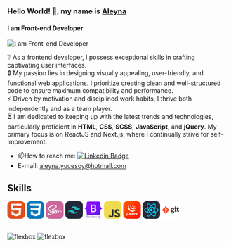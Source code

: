 <!--### Hi there 👋

❔ As a frontend developer, I possess exceptional skills in crafting captivating user interfaces. <br />
🔒 My passion lies in designing visually appealing, user-friendly, and functional web applications. I prioritize creating clean and well-structured code to ensure maximum compatibility and performance. <br />
⚡ Driven by motivation and disciplined work habits, I thrive both independently and as a team player. <br />
⏳ I am dedicated to keeping up with the latest trends and technologies, particularly proficient in HTML, CSS, SCSS, JavaScript, and jQuery. My primary focus is on ReactJS and Next.js, where I continually strive for self-improvement. <br />

[![Anurag's GitHub stats](https://github-readme-stats.vercel.app/api?username=aleynayucesoy)](https://github.com/anuraghazra/github-readme-stats)
-->

### Hello World! 👋, my name is [Aleyna](https://www.linkedin.com/in/aleynayucesoy/)
#### I am Front-end Developer
![I am Front-end Developer](https://media.giphy.com/media/RbDKaczqWovIugyJmW/giphy.gif)

❔ As a frontend developer, I possess exceptional skills in crafting captivating user interfaces. <br />
🔒 My passion lies in designing visually appealing, user-friendly, and functional web applications. I prioritize creating clean and well-structured code to ensure maximum compatibility and performance. <br />
⚡ Driven by motivation and disciplined work habits, I thrive both independently and as a team player. <br />
⏳ I am dedicated to keeping up with the latest trends and technologies, particularly proficient in **HTML**, **CSS**, **SCSS**, **JavaScript**, and **jQuery**. My primary focus is on ReactJS and Next.js, where I continually strive for self-improvement. <br />

- :mailbox:How to reach me: [![Linkedin Badge](https://img.shields.io/badge/-Linkedin-blue?style=flat&logo=Linkedin&logoColor=white)](https://www.linkedin.com/in/aleynayucesoy/)
- E-mail: [aleyna.yucesoy@hotmail.com](mailto:aleyna.yucesoy@hotmail.com)

## Skills

<p align="left">
<img src='https://github.com/tandpfun/skill-icons/blob/main/icons/HTML.svg' alt='HTML' height='40'>
<img src='https://github.com/tandpfun/skill-icons/blob/main/icons/CSS.svg' alt='CSS' height='40'>
<img src='https://github.com/tandpfun/skill-icons/blob/main/icons/Sass.svg' alt='Sass' height='40'>
<img src='https://github.com/tandpfun/skill-icons/blob/main/icons/TailwindCSS-Dark.svg' alt='linkedin' height='40'> 
<img src="https://github.com/devicons/devicon/blob/master/icons/bootstrap/bootstrap-original-wordmark.svg" title="Bootstrap" alt="Bootstrap" width="40" height="40"/>
<img src='https://github.com/tandpfun/skill-icons/blob/main/icons/JavaScript.svg' alt='JavaScript' height='40'>
<img src='https://github.com/tandpfun/skill-icons/blob/main/icons/JQuery.svg' alt='JQuery' height='40'>
<img src='https://github.com/tandpfun/skill-icons/blob/main/icons/React-Dark.svg' alt='React' height='40'>
<img src="https://github.com/devicons/devicon/blob/master/icons/git/git-original-wordmark.svg" title="Git" alt="Git" width="40" height="40"/>
</p>

##
<!-- [![Top Langs](https://github-readme-stats.vercel.app/api/top-langs/?username=aleynayucesoy&layout=donut-vertical)](https://github.com/anuraghazra/github-readme-stats) -->

<img src="https://github-readme-stats.vercel.app/api/top-langs/?username=aleynayucesoy&layout=donut-vertical" alt="flexbox" /> <img src="https://github-readme-stats.vercel.app/api?username=aleynayucesoy&show_icons=true&theme=buefy" alt="flexbox" /> 

